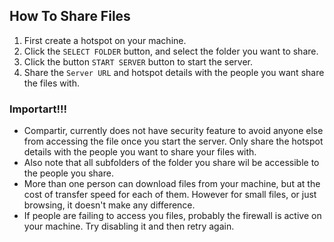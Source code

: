 ## How To Share Files

1. First create a hotspot on your machine.
2. Click the ```SELECT FOLDER``` button, and select the folder you want to share.
3. Click the button ```START SERVER``` button to start the server.
4. Share the ```Server URL``` and hotspot details with the people you want share the files with.

### Importart!!!
 * Compartir, currently does not have security feature to avoid anyone else from accessing the file once you start the server. Only share the hotspot details with the people you want to share your files with.
 * Also note that all subfolders of the folder you share wil be accessible to the people you share.
 * More than one person can download files from your machine, but at the cost of transfer speed for each of them. However for small files, or just browsing, it doesn't make any difference.
 * If people are failing to access you files, probably the firewall is active on your machine. Try disabling it and then retry again. 
